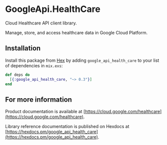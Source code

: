 # GoogleApi.HealthCare

Cloud Healthcare API client library.

Manage, store, and access healthcare data in Google Cloud Platform.

## Installation

Install this package from [Hex](https://hex.pm) by adding
`google_api_health_care` to your list of dependencies in `mix.exs`:

```elixir
def deps do
  [{:google_api_health_care, "~> 0.3"}]
end
```

## For more information

Product documentation is available at [https://cloud.google.com/healthcare](https://cloud.google.com/healthcare).

Library reference documentation is published on Hexdocs at
[https://hexdocs.pm/google_api_health_care](https://hexdocs.pm/google_api_health_care).
